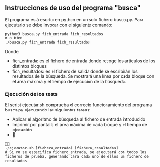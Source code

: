 ## Instrucciones de uso del programa "busca"

El programa está escrito en python en un solo fichero busca.py. Para ejecutarlo se debe invocar con el siguiente comando:

```shell
python3 busca.py fich_entrada fich_resultados
# o bien
./busca.py fich_entrada fich_resultados
```

Donde:
- fich_entrada: es el fichero de entrada donde recoge los artículos de los distintos bloques
- fich_resultados: es el fichero de salida donde se escribirán los resultados de la búsqueda.
Se mostrará una línea por cada bloque con el área máxima y el tiempo de ejecución de la búsqueda.

### Ejecución de los tests

El script ejecutar.sh comprueba el correcto funcionamiento del programa busca.py ejecutando las siguientes tareas:
- Aplicar el algoritmo de búsqueda al fichero de entrada introducido
- Imprimir por pantalla el área máxima de cada bloque y el tiempo de ejecución
- 🎃

```shell
🎃🎃
./ejecutar.sh [fichero_entrada] [fichero_resultados]
# Si no se especifica fichero_entrada, se ejecutará con todos los ficheros de prueba, generando para cada uno de ellos un fichero de resultados
```